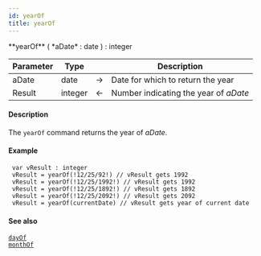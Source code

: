 ```yaml
---
id: yearOf
title: yearOf
---
```


<!-- REF #_command_.yearOf.Syntax -->**yearOf** ( *aDate* : date ) : integer<!-- END REF -->


<!-- REF #_command_.yearOf.Params -->
|Parameter|Type||Description|
|---------|--- |:---:|------|
|aDate|date|->|Date for which to return the year|
|Result|integer|<-|Number indicating the year of *aDate*|
<!-- END REF -->

#### Description

The `yearOf` command <!-- REF #_command_.yearOf.Summary -->returns the year of *aDate*<!-- END REF -->.

#### Example

```qs
 var vResult : integer
 vResult = yearOf(!12/25/92!) // vResult gets 1992
 vResult = yearOf(!12/25/1992!) // vResult gets 1992
 vResult = yearOf(!12/25/1892!) // vResult gets 1892
 vResult = yearOf(!12/25/2092!) // vResult gets 2092
 vResult = yearOf(currentDate) // vResult gets year of current date

```


#### See also

[`dayOf`](dayOf.md)<br/>
[`monthOf`](monthOf.md)
